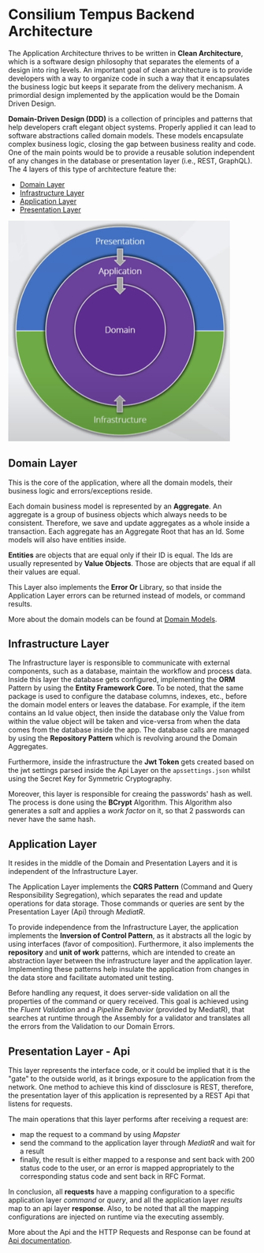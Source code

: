 # Consilium Tempus Backend Architecture

The Application Architecture thrives to be written in **Clean Architecture**, which is a software design philosophy that separates the elements of a design into ring levels. An important goal of clean architecture is to provide developers with a way to organize code in such a way that it encapsulates the business logic but keeps it separate from the delivery mechanism. A primordial design implemented by the application would be the Domain Driven Design. 

**Domain-Driven Design (DDD)** is a collection of principles and patterns that help developers craft elegant object systems. Properly applied it can lead to software abstractions called domain models. These models encapsulate complex business logic, closing the gap between business reality and code. One of the main points would be to provide a reusable solution independent of any changes in the database or presentation layer (i.e., REST, GraphQL). <br>
The 4 layers of this type of architecture feature the:
- [Domain Layer](#domain-layer)
- [Infrastructure Layer](#infrastructure-layer)
- [Application Layer](#application-layer)
- [Presentation Layer](#presentation-layer---api)

<img src="./images/clean-architecture.png" alt="Clean Architecture" width="450"/>

## Domain Layer

This is the core of the application, where all the domain models, their business logic and errors/exceptions reside.

Each domain business model is represented by an **Aggregate**. An aggregate is a group of business objects which always needs to be consistent. Therefore, we save and update aggregates as a whole inside a transaction. Each aggregate has an Aggregate Root that has an Id. Some models will also have entities inside.

**Entities** are objects that are equal only if their ID is equal. The Ids are usually represented by **Value Objects**. Those are objects that are equal if all their values are equal.

This Layer also implements the **Error Or** Library, so that inside the Application Layer errors can be returned instead of models, or command results.

More about the domain models can be found at [Domain Models](./Domain.md).

## Infrastructure Layer

The Infrastructure layer is responsible to communicate with external components, such as a database, maintain the workflow and process data. Inside this layer the database gets configured, implementing the **ORM** Pattern by using the **Entity Framework Core**. To be noted, that the same package is used to configure the database columns, indexes, etc., before the domain model enters or leaves the database. For example, if the item contains an Id value object, then inside the database only the Value from within the value object will be taken and vice-versa from when the data comes from the database inside the app. The database calls are managed by using the **Repository Pattern** which is revolving around the Domain Aggregates.

Furthermore, inside the infrastructure the **Jwt Token** gets created based on the jwt settings parsed inside the Api Layer on the `apssettings.json` whilst using the Secret Key for Symmetric Cryptography.

Moreover, this layer is responsible for creaing the passwords' hash as well. The process is done using the **BCrypt** Algorithm. This Algorithm also generates a _salt_ and applies a _work factor_ on it, so that 2 passwords can never have the same hash.

## Application Layer

It resides in the middle of the Domain and Presentation Layers and it is independent of the Infrastructure Layer.

The Application Layer implements the **CQRS Pattern** (Command and Query Responsibility Segregation), which separates the read and update operations for data storage. Those commands or queries are sent by the Presentation Layer (Api) through _MediatR_. 

To provide independence from the Infrastructure Layer, the application implements the **Inversion of Control Pattern**, as it abstracts all the logic by using interfaces (favor of composition). Furthermore, it also implements the **repository** and **unit of work** patterns, which are intended to create an abstraction layer between the infrastructure layer and the application layer. Implementing these patterns help insulate the application from changes in the data store and facilitate automated unit testing. 

Before handling any request, it does server-side validation on all the properties of the command or query received. This goal is achieved using the _Fluent Validation_ and a _Pipeline Behavior_ (provided by MediatR), that searches at runtime through the Assembly for a validator and translates all the errors from the Validation to our Domain Errors.

## Presentation Layer - Api

This layer represents the interface code, or it could be implied that it is the "gate" to the outside world, as it brings exposure to the application from the network. One method to achieve this kind of dissclosure is REST, therefore, the presentation layer of this application is represented by a REST Api that listens for requests.

The main operations that this layer performs after receiving a request are:
- map the request to a command by using _Mapster_
- send the command to the application layer through _MediatR_ and wait for a result
- finally, the result is either mapped to a response and sent back with 200 status code to the user, or an error is mapped appropriately to the corresponding status code and sent back in RFC Format.

In conclusion, all **requests** have a mapping configuration to a specific application layer *command* or *query*, and all the application layer *results* map to an api layer **response**. Also, to be noted that all the mapping configurations are injected on runtime via the executing assembly.

More about the Api and the HTTP Requests and Response can be found at [Api documentation](docs/Api.md).